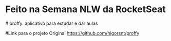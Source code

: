 <h1>Feito na Semana NLW da RocketSeat</h1> 
# proffy: aplicativo para estudar e dar aulas

#Link para o projeto Original
https://github.com/higorsnt/proffy
